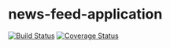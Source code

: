# news-feed-application

[![Build Status](https://travis-ci.org/itunuworks/news-feed-application.svg?branch=developmentBranch)](https://travis-ci.org/itunuworks/news-feed-application)
[![Coverage Status](https://coveralls.io/repos/github/itunuworks/news-feed-application/badge.svg?branch=developmentBranch)](https://coveralls.io/github/itunuworks/news-feed-application?branch=developmentBranch)